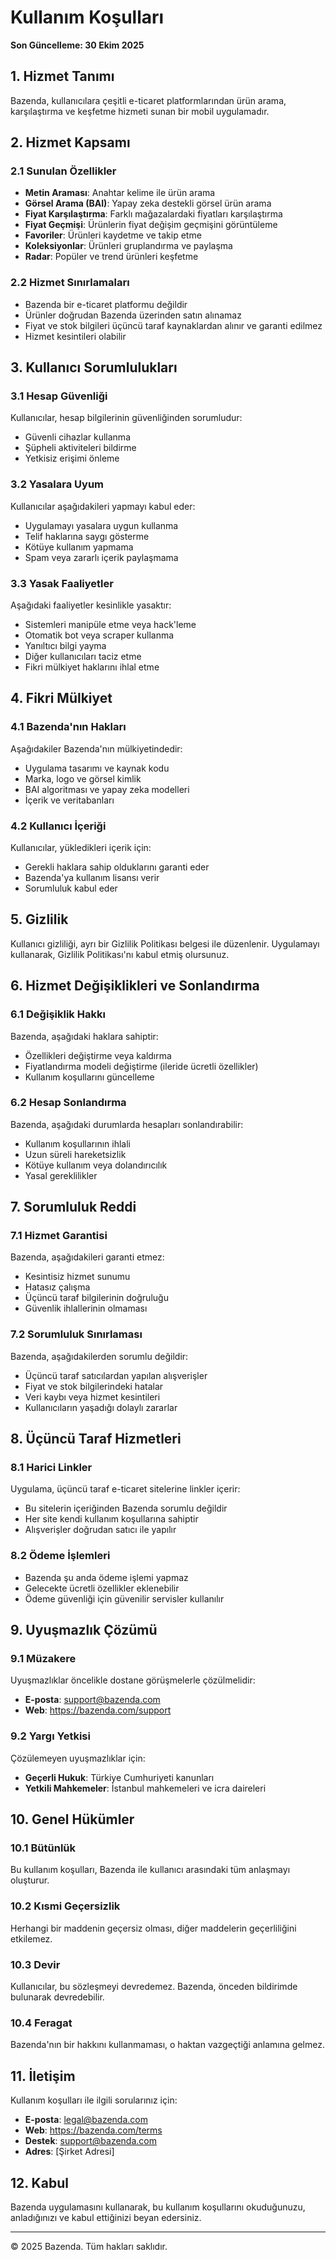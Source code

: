 # Kullanım Koşulları

**Son Güncelleme: 30 Ekim 2025**

## 1. Hizmet Tanımı

Bazenda, kullanıcılara çeşitli e-ticaret platformlarından ürün arama, karşılaştırma ve keşfetme hizmeti sunan bir mobil uygulamadır.

## 2. Hizmet Kapsamı

### 2.1 Sunulan Özellikler

- **Metin Araması**: Anahtar kelime ile ürün arama
- **Görsel Arama (BAI)**: Yapay zeka destekli görsel ürün arama
- **Fiyat Karşılaştırma**: Farklı mağazalardaki fiyatları karşılaştırma
- **Fiyat Geçmişi**: Ürünlerin fiyat değişim geçmişini görüntüleme
- **Favoriler**: Ürünleri kaydetme ve takip etme
- **Koleksiyonlar**: Ürünleri gruplandırma ve paylaşma
- **Radar**: Popüler ve trend ürünleri keşfetme

### 2.2 Hizmet Sınırlamaları

- Bazenda bir e-ticaret platformu değildir
- Ürünler doğrudan Bazenda üzerinden satın alınamaz
- Fiyat ve stok bilgileri üçüncü taraf kaynaklardan alınır ve garanti edilmez
- Hizmet kesintileri olabilir

## 3. Kullanıcı Sorumlulukları

### 3.1 Hesap Güvenliği

Kullanıcılar, hesap bilgilerinin güvenliğinden sorumludur:

- Güvenli cihazlar kullanma
- Şüpheli aktiviteleri bildirme
- Yetkisiz erişimi önleme

### 3.2 Yasalara Uyum

Kullanıcılar aşağıdakileri yapmayı kabul eder:

- Uygulamayı yasalara uygun kullanma
- Telif haklarına saygı gösterme
- Kötüye kullanım yapmama
- Spam veya zararlı içerik paylaşmama

### 3.3 Yasak Faaliyetler

Aşağıdaki faaliyetler kesinlikle yasaktır:

- Sistemleri manipüle etme veya hack'leme
- Otomatik bot veya scraper kullanma
- Yanıltıcı bilgi yayma
- Diğer kullanıcıları taciz etme
- Fikri mülkiyet haklarını ihlal etme

## 4. Fikri Mülkiyet

### 4.1 Bazenda'nın Hakları

Aşağıdakiler Bazenda'nın mülkiyetindedir:

- Uygulama tasarımı ve kaynak kodu
- Marka, logo ve görsel kimlik
- BAI algoritması ve yapay zeka modelleri
- İçerik ve veritabanları

### 4.2 Kullanıcı İçeriği

Kullanıcılar, yükledikleri içerik için:

- Gerekli haklara sahip olduklarını garanti eder
- Bazenda'ya kullanım lisansı verir
- Sorumluluk kabul eder

## 5. Gizlilik

Kullanıcı gizliliği, ayrı bir Gizlilik Politikası belgesi ile düzenlenir. Uygulamayı kullanarak, Gizlilik Politikası'nı kabul etmiş olursunuz.

## 6. Hizmet Değişiklikleri ve Sonlandırma

### 6.1 Değişiklik Hakkı

Bazenda, aşağıdaki haklara sahiptir:

- Özellikleri değiştirme veya kaldırma
- Fiyatlandırma modeli değiştirme (ileride ücretli özellikler)
- Kullanım koşullarını güncelleme

### 6.2 Hesap Sonlandırma

Bazenda, aşağıdaki durumlarda hesapları sonlandırabilir:

- Kullanım koşullarının ihlali
- Uzun süreli hareketsizlik
- Kötüye kullanım veya dolandırıcılık
- Yasal gereklilikler

## 7. Sorumluluk Reddi

### 7.1 Hizmet Garantisi

Bazenda, aşağıdakileri garanti etmez:

- Kesintisiz hizmet sunumu
- Hatasız çalışma
- Üçüncü taraf bilgilerinin doğruluğu
- Güvenlik ihlallerinin olmaması

### 7.2 Sorumluluk Sınırlaması

Bazenda, aşağıdakilerden sorumlu değildir:

- Üçüncü taraf satıcılardan yapılan alışverişler
- Fiyat ve stok bilgilerindeki hatalar
- Veri kaybı veya hizmet kesintileri
- Kullanıcıların yaşadığı dolaylı zararlar

## 8. Üçüncü Taraf Hizmetleri

### 8.1 Harici Linkler

Uygulama, üçüncü taraf e-ticaret sitelerine linkler içerir:

- Bu sitelerin içeriğinden Bazenda sorumlu değildir
- Her site kendi kullanım koşullarına sahiptir
- Alışverişler doğrudan satıcı ile yapılır

### 8.2 Ödeme İşlemleri

- Bazenda şu anda ödeme işlemi yapmaz
- Gelecekte ücretli özellikler eklenebilir
- Ödeme güvenliği için güvenilir servisler kullanılır

## 9. Uyuşmazlık Çözümü

### 9.1 Müzakere

Uyuşmazlıklar öncelikle dostane görüşmelerle çözülmelidir:

- **E-posta**: support@bazenda.com
- **Web**: https://bazenda.com/support

### 9.2 Yargı Yetkisi

Çözülemeyen uyuşmazlıklar için:

- **Geçerli Hukuk**: Türkiye Cumhuriyeti kanunları
- **Yetkili Mahkemeler**: İstanbul mahkemeleri ve icra daireleri

## 10. Genel Hükümler

### 10.1 Bütünlük

Bu kullanım koşulları, Bazenda ile kullanıcı arasındaki tüm anlaşmayı oluşturur.

### 10.2 Kısmi Geçersizlik

Herhangi bir maddenin geçersiz olması, diğer maddelerin geçerliliğini etkilemez.

### 10.3 Devir

Kullanıcılar, bu sözleşmeyi devredemez. Bazenda, önceden bildirimde bulunarak devredebilir.

### 10.4 Feragat

Bazenda'nın bir hakkını kullanmaması, o haktan vazgeçtiği anlamına gelmez.

## 11. İletişim

Kullanım koşulları ile ilgili sorularınız için:

- **E-posta**: legal@bazenda.com
- **Web**: https://bazenda.com/terms
- **Destek**: support@bazenda.com
- **Adres**: [Şirket Adresi]

## 12. Kabul

Bazenda uygulamasını kullanarak, bu kullanım koşullarını okuduğunuzu, anladığınızı ve kabul ettiğinizi beyan edersiniz.

---

© 2025 Bazenda. Tüm hakları saklıdır.
